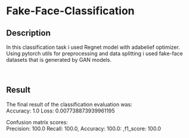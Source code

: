 # Fake-Face-Classification

## Description
In this classification task i used Regnet model with adabelief optimizer. 
Using pytorch utils for preprocessing and data splitting i used fake-face datasets that is generated by GAN models.

<br/>

## Result 
The final result of the classification evaluation was: <br/>
Accuracy: 1.0
Loss: 0.007738873939961195

Confusion matrix scores: <br/>
Precision: 100.0 Recall: 100.0, Accuracy: 100.0: ,f1_score: 100.0

